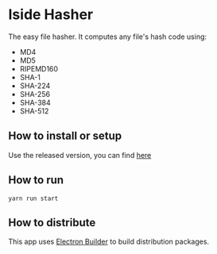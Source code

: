 # Iside Hasher

The easy file hasher. It computes any file's hash code using:

* MD4
* MD5
* RIPEMD160
* SHA-1
* SHA-224
* SHA-256
* SHA-384
* SHA-512

## How to install or setup

Use the released version, you can find [here](https://github.com/guildenstern70/IsideHasher/releases)

## How to run

    yarn run start

## How to distribute

This app uses [Electron Builder](https://github.com/electron-userland/electron-builder) to build distribution packages.



